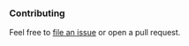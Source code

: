 ### Contributing

Feel free to [file an issue](https://github.com/himynameisdave/browser-event-utils/issues/new) or open a pull request.

